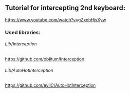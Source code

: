 ## Tutorial for intercepting 2nd keyboard:

https://www.youtube.com/watch?v=gZxebHjsXyw

### Used libraries:

###### Lib/Interception

https://github.com/oblitum/Interception

###### Lib/AutoHotInterception

https://github.com/evilC/AutoHotInterception
